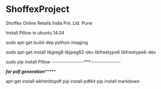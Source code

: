 # ShoffexProject
Shoffex Online Retails India Pvt. Ltd. Pune

Install Pillow in ubuntu 14.04

sudo apt-get build-dep python-imaging

sudo apt-get install libjpeg8 libjpeg62-dev libfreetype6 libfreetype6-dev

sudo pip install Pillow
----------------***---------------

***********for pdf generation****************

apt-get install wkhtmltopdf
pip install pdfkit
pip install markdown

